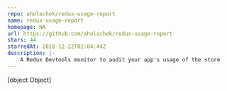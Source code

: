 ```yaml
---
repo: aholachek/redux-usage-report
name: redux-usage-report
homepage: NA
url: https://github.com/aholachek/redux-usage-report
stars: 44
starredAt: 2018-12-22T02:04:44Z
description: |-
    A Redux Devtools monitor to audit your app's usage of the store
---
```


[object Object]
